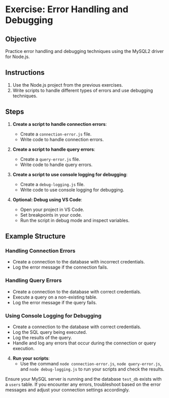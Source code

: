 # Exercise: Error Handling and Debugging

## Objective

Practice error handling and debugging techniques using the MySQL2 driver for Node.js.

## Instructions

1. Use the Node.js project from the previous exercises.
2. Write scripts to handle different types of errors and use debugging techniques.

## Steps

1. **Create a script to handle connection errors**:
    - Create a `connection-error.js` file.
    - Write code to handle connection errors.

2. **Create a script to handle query errors**:
    - Create a `query-error.js` file.
    - Write code to handle query errors.

3. **Create a script to use console logging for debugging**:
    - Create a `debug-logging.js` file.
    - Write code to use console logging for debugging.

4. **Optional: Debug using VS Code**:
    - Open your project in VS Code.
    - Set breakpoints in your code.
    - Run the script in debug mode and inspect variables.

## Example Structure

### Handling Connection Errors

* Create a connection to the database with incorrect credentials.
* Log the error message if the connection fails.

### Handling Query Errors

* Create a connection to the database with correct credentials.
* Execute a query on a non-existing table.
* Log the error message if the query fails.

### Using Console Logging for Debugging

* Create a connection to the database with correct credentials.
* Log the SQL query being executed.
* Log the results of the query.
* Handle and log any errors that occur during the connection or query execution.

4. **Run your scripts**:
    - Use the command `node connection-error.js`, `node query-error.js`, and `node debug-logging.js` to run your scripts and check the results.

Ensure your MySQL server is running and the database `test_db` exists with a `users` table. If you encounter any errors, troubleshoot based on the error messages and adjust your connection settings accordingly.
